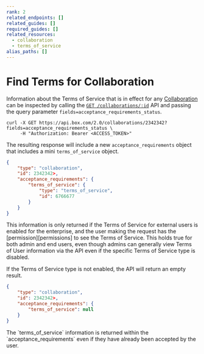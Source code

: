```yaml
---
rank: 2
related_endpoints: []
related_guides: []
required_guides: []
related_resources:
  - collaboration
  - terms_of_service
alias_paths: []
---
```


# Find Terms for Collaboration

Information about the Terms of Service that is in effect for any
[Collaboration](r://collaboration) can be inspected by calling the
[`GET /collaborations/:id`](e://get-collaborations-id) API and passing the query
parameter `fields=acceptance_requirements_status`.

<!-- markdownlint-disable line-length -->

<Tabs>
  <Tab title='cURL'>

```curl
curl -X GET https://api.box.com/2.0/collaborations/2342342?fields=acceptance_requirements_status \
     -H "Authorization: Bearer <ACCESS_TOKEN>"
```

  </Tab>
</Tabs>

<!-- markdownlint-enable line-length -->

The resulting response will include a new `acceptance_requirements` object that
includes a mini `terms_of_service` object.

```json
{
    "type": "collaboration",
    "id": 2342342>,
    "acceptance_requirements": {
        "terms_of_service": {
            "type": "terms_of_service",
            "id": 6766677
        }
    }
}
```

<Message>
  This information is only returned if the Terms of Service for external users is
  enabled for the enterprise, and the user making the request has the
  [permission][permissions] to see the Terms of Service. This holds true for
  both admin and end users, even though admins can generally view Terms of User
  information via the API even if the specific Terms of Service type is
  disabled.
</Message>

If the Terms of Service type is not enabled, the API will return an empty
result.

```json
{
    "type": "collaboration",
    "id": 2342342>,
    "acceptance_requirements": {
        "terms_of_service": null
    }
}
```

<Message>
  The `terms_of_service` information is returned within the
  `acceptance_requirements` even if they have already been accepted by the user.
</Message>

[permissions]: g://security/terms-of-service/permissions
